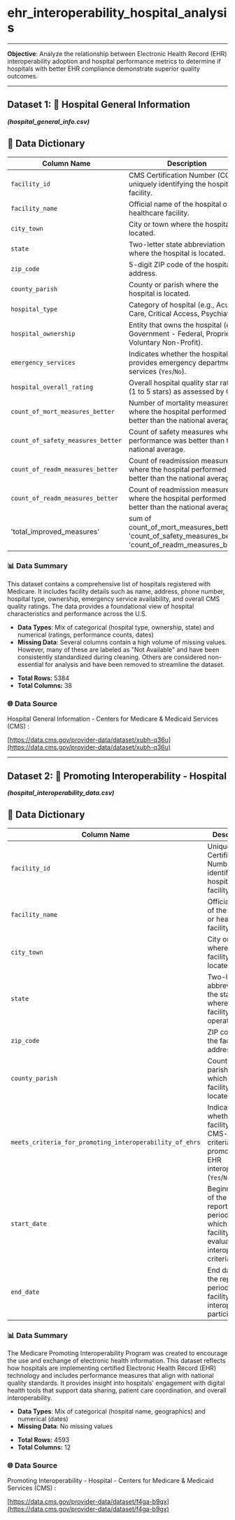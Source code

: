 # ehr_interoperability_hospital_analysis


--- 

**Objective**: Analyze the relationship between Electronic Health Record (EHR) interoperability adoption and hospital performance metrics to determine if hospitals with better EHR compliance demonstrate superior quality outcomes.

---

## Dataset 1: 🏥 Hospital General Information
***(hospital_general_info.csv)***


## 📘 Data Dictionary

| Column Name                         | Description                                                                                 |
|-------------------------------------|---------------------------------------------------------------------------------------------|
| `facility_id`                       | CMS Certification Number (CCN) uniquely identifying the hospital or facility.              |
| `facility_name`                     | Official name of the hospital or healthcare facility.                                      |
| `city_town`                         | City or town where the hospital is located.                                                |
| `state`                             | Two-letter state abbreviation where the hospital is located.                               |
| `zip_code`                          | 5-digit ZIP code of the hospital’s address.                                                |
| `county_parish`                     | County or parish where the hospital is located.                                            |
| `hospital_type`                     | Category of hospital (e.g., Acute Care, Critical Access, Psychiatric).                     |
| `hospital_ownership`                | Entity that owns the hospital (e.g., Government - Federal, Proprietary, Voluntary Non-Profit). |
| `emergency_services`                | Indicates whether the hospital provides emergency department services (`Yes`/`No`).        |
| `hospital_overall_rating`           | Overall hospital quality star rating (1 to 5 stars) as assessed by CMS.                    |
| `count_of_mort_measures_better`     | Number of mortality measures where the hospital performed better than the national average.|
| `count_of_safety_measures_better`   | Count of safety measures where performance was better than the national average.           |
| `count_of_readm_measures_better`    | Count of readmission measures where the hospital performed better than the national average.|
| `count_of_readm_measures_better`    | Count of readmission measures where the hospital performed better than the national average.|
| 'total_improved_measures'           | sum of count_of_mort_measures_better', 'count_of_safety_measures_better', 'count_of_readm_measures_better.|

### 📊 Data Summary

This dataset contains a comprehensive list of hospitals registered with Medicare. It includes facility details such as name, address, phone number, hospital type, ownership, emergency service availability, and overall CMS quality ratings. The data provides a foundational view of hospital characteristics and performance across the U.S.

- **Data Types**: Mix of categorical (hospital type, ownership, state) and numerical (ratings, performance counts, dates)
- **Missing Data**: Several columns contain a high volume of missing values. However, many of these are labeled as "Not Available" and have been consistently standardized during cleaning. Others are considered non-essential for analysis and have been removed to streamline the dataset.
+ **Total Rows:** 5384
+ **Total Columns:** 38

  
### 🌐 Data Source
Hospital General Information - Centers for Medicare & Medicaid Services (CMS) :

[https://data.cms.gov/provider-data/dataset/xubh-q36u](https://data.cms.gov/provider-data/dataset/xubh-q36u)


___


## Dataset 2: 🔗 Promoting Interoperability - Hospital
***(hospital_interoperability_data.csv)***


## 📘 Data Dictionary

| Column Name                                                   | Description                                                                                           |
|---------------------------------------------------------------|-------------------------------------------------------------------------------------------------------|
| `facility_id`                                                 | Unique CMS Certification Number (CCN) identifying the hospital or facility.                           |
| `facility_name`                                               | Official name of the hospital or healthcare facility.                                                 |
| `city_town`                                                   | City or town where the facility is located.                                                           |
| `state`                                                       | Two-letter abbreviation of the state where the facility operates.                                     |
| `zip_code`                                                    | ZIP code for the facility’s address.                                                                  |
| `county_parish`                                               | County or parish in which the facility is located.                                                    |
| `meets_criteria_for_promoting_interoperability_of_ehrs`       | Indicates whether the facility meets CMS-defined criteria for promoting EHR interoperability (`Yes`/`No`). |
| `start_date`                                                  | Beginning date of the reporting period during which the facility was evaluated for interoperability criteria. |
| `end_date`                                                    | End date of the reporting period for the facility’s interoperability participation.                   |


### 📊 Data Summary

The Medicare Promoting Interoperability Program was created to encourage the use and exchange of electronic health information. This dataset reflects how hospitals are implementing certified Electronic Health Record (EHR) technology and includes performance measures that align with national quality standards. It provides insight into hospitals' engagement with digital health tools that support data sharing, patient care coordination, and overall interoperability.

- **Data Types**: Mix of categorical (hospital name, geographics) and numerical (dates)
- **Missing Data**: No missing values
+ **Total Rows:** 4593
+ **Total Columns:** 12


### 🌐 Data Source

Promoting Interoperability - Hospital - Centers for Medicare & Medicaid Services (CMS) :

[https://data.cms.gov/provider-data/dataset/f4ga-b9gx](https://data.cms.gov/provider-data/dataset/f4ga-b9gx)
